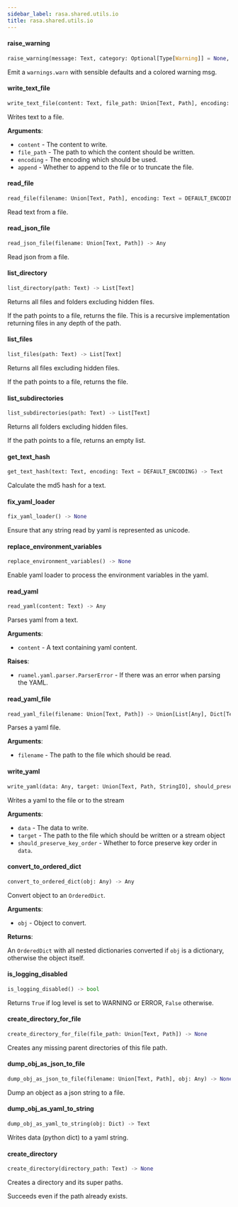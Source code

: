 ```yaml
---
sidebar_label: rasa.shared.utils.io
title: rasa.shared.utils.io
---
```


#### raise\_warning

```python
raise_warning(message: Text, category: Optional[Type[Warning]] = None, docs: Optional[Text] = None, **kwargs: Any, ,) -> None
```

Emit a `warnings.warn` with sensible defaults and a colored warning msg.

#### write\_text\_file

```python
write_text_file(content: Text, file_path: Union[Text, Path], encoding: Text = DEFAULT_ENCODING, append: bool = False) -> None
```

Writes text to a file.

**Arguments**:

- `content` - The content to write.
- `file_path` - The path to which the content should be written.
- `encoding` - The encoding which should be used.
- `append` - Whether to append to the file or to truncate the file.

#### read\_file

```python
read_file(filename: Union[Text, Path], encoding: Text = DEFAULT_ENCODING) -> Any
```

Read text from a file.

#### read\_json\_file

```python
read_json_file(filename: Union[Text, Path]) -> Any
```

Read json from a file.

#### list\_directory

```python
list_directory(path: Text) -> List[Text]
```

Returns all files and folders excluding hidden files.

If the path points to a file, returns the file. This is a recursive
implementation returning files in any depth of the path.

#### list\_files

```python
list_files(path: Text) -> List[Text]
```

Returns all files excluding hidden files.

If the path points to a file, returns the file.

#### list\_subdirectories

```python
list_subdirectories(path: Text) -> List[Text]
```

Returns all folders excluding hidden files.

If the path points to a file, returns an empty list.

#### get\_text\_hash

```python
get_text_hash(text: Text, encoding: Text = DEFAULT_ENCODING) -> Text
```

Calculate the md5 hash for a text.

#### fix\_yaml\_loader

```python
fix_yaml_loader() -> None
```

Ensure that any string read by yaml is represented as unicode.

#### replace\_environment\_variables

```python
replace_environment_variables() -> None
```

Enable yaml loader to process the environment variables in the yaml.

#### read\_yaml

```python
read_yaml(content: Text) -> Any
```

Parses yaml from a text.

**Arguments**:

- `content` - A text containing yaml content.
  

**Raises**:

- `ruamel.yaml.parser.ParserError` - If there was an error when parsing the YAML.

#### read\_yaml\_file

```python
read_yaml_file(filename: Union[Text, Path]) -> Union[List[Any], Dict[Text, Any]]
```

Parses a yaml file.

**Arguments**:

- `filename` - The path to the file which should be read.

#### write\_yaml

```python
write_yaml(data: Any, target: Union[Text, Path, StringIO], should_preserve_key_order: bool = False) -> None
```

Writes a yaml to the file or to the stream

**Arguments**:

- `data` - The data to write.
- `target` - The path to the file which should be written or a stream object
- `should_preserve_key_order` - Whether to force preserve key order in `data`.

#### convert\_to\_ordered\_dict

```python
convert_to_ordered_dict(obj: Any) -> Any
```

Convert object to an `OrderedDict`.

**Arguments**:

- `obj` - Object to convert.
  

**Returns**:

  An `OrderedDict` with all nested dictionaries converted if `obj` is a
  dictionary, otherwise the object itself.

#### is\_logging\_disabled

```python
is_logging_disabled() -> bool
```

Returns `True` if log level is set to WARNING or ERROR, `False` otherwise.

#### create\_directory\_for\_file

```python
create_directory_for_file(file_path: Union[Text, Path]) -> None
```

Creates any missing parent directories of this file path.

#### dump\_obj\_as\_json\_to\_file

```python
dump_obj_as_json_to_file(filename: Union[Text, Path], obj: Any) -> None
```

Dump an object as a json string to a file.

#### dump\_obj\_as\_yaml\_to\_string

```python
dump_obj_as_yaml_to_string(obj: Dict) -> Text
```

Writes data (python dict) to a yaml string.

#### create\_directory

```python
create_directory(directory_path: Text) -> None
```

Creates a directory and its super paths.

Succeeds even if the path already exists.

